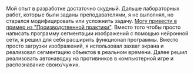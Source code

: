Мой опыт в разработке достаточно скудный. Дальше лабораторных работ, которые были заданы преподавателями, я не выполнял, но старался модифицировать или усложнить задачу. [Могу привести в пример из "Производственной практики"](ППСадриевАР4233К.pdf). Вместо того чтобы просто написать программу сегментации изображений с помощью нейронной сети, я решил для себя расширить функционал программы. Вместо просто загрузки изображений, я использовал захват экрана и реализовал сегментацию объектов в реальном времени. Далее решил реализовать автонаводку на противников в компьютерной игре и распознавание своих/чужих.
